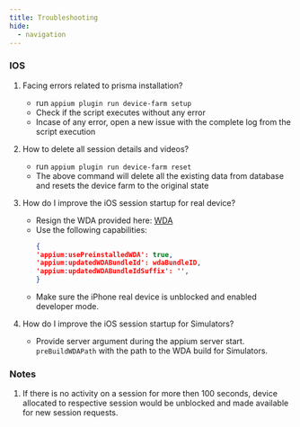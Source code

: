 ```yaml
---
title: Troubleshooting
hide:
  - navigation
---
```


### IOS

1. Facing errors related to prisma installation?

   - run `appium plugin run device-farm setup`
   - Check if the script executes without any error
   - Incase of any error, open a new issue with the complete log from the script execution

2. How to delete all session details and videos?

   - run `appium plugin run device-farm reset`
   - The above command will delete all the existing data from database and resets the device farm to the original state

3. How do I improve the iOS session startup for real device?
   - Resign the WDA provided here: [WDA]()
   - Use the following capabilities:
     ```json
     {
     'appium:usePreinstalledWDA': true,
     'appium:updatedWDABundleId': wdaBundleID,
     'appium:updatedWDABundleIdSuffix': '',
     }
     ```
   - Make sure the iPhone real device is unblocked and enabled developer mode.
4. How do I improve the iOS session startup for Simulators?
   - Provide server argument during the appium server start. `preBuildWDAPath` with the path to the WDA build for Simulators.

### Notes

1. If there is no activity on a session for more then 100 seconds, device allocated to respective session would be unblocked and made available for new session requests.

